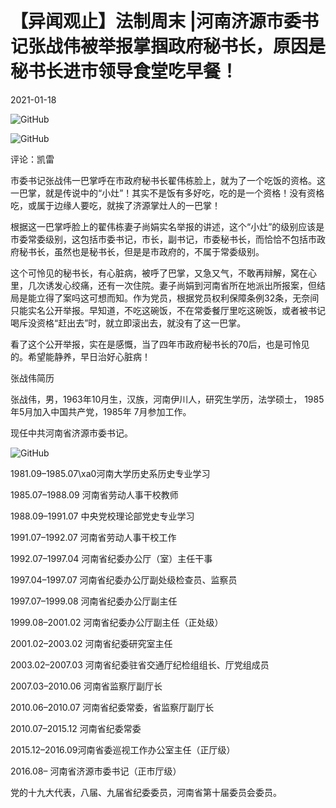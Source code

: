 # 【异闻观止】法制周末 |河南济源市委书记张战伟被举报掌掴政府秘书长，原因是秘书长进市领导食堂吃早餐！

2021-01-18

![GitHub](https://chinadigitaltimes.net/chinese/files/2021/01/post-661617-6004dbfaacf97.)

![GitHub](https://chinadigitaltimes.net/chinese/files/2021/01/post-661617-6004dbfca3c31.)

评论：凯雷

市委书记张战伟一巴掌呼在市政府秘书长翟伟栋脸上，就为了一个吃饭的资格。这一巴掌，就是传说中的“小灶”！其实不是饭有多好吃，吃的是一个资格！没有资格吃，或属于边缘人要吃，就挨了济源掌灶人的一巴掌！

根据这一巴掌呼脸上的翟伟栋妻子尚娟实名举报的讲述，这个“小灶”的级别应该是市委常委级别，这包括市委书记，市长，副书记，市委秘书长，而恰恰不包括市政府秘书长，虽然也是秘书长，但是是市政府的，不属于常委级别。

这个可怜见的秘书长，有心脏病，被呼了巴掌，又急又气，不敢再辩解，窝在心里，几次诱发心绞痛，还有一次住院。妻子尚娟到河南省所在地派出所报案，但结局是能立得了案吗这可想而知。作为党员，根据党员权利保障条例32条，无奈间只能实名公开举报。早知道，不吃这碗饭，不在常委餐厅里吃这碗饭，或者被书记喝斥没资格“赶出去”时，就立即滚出去，就没有了这一巴掌。

看了这个公开举报，实在是感慨，当了四年市政府秘书长的70后，也是可怜见的。希望能静养，早日治好心脏病！

张战伟简历

张战伟，男，1963年10月生，汉族，河南伊川人，研究生学历，法学硕士， 1985年5月加入中国共产党，1985年 7月参加工作。

现任中共河南省济源市委书记。

![GitHub](https://chinadigitaltimes.net/chinese/files/2021/01/post-661617-6004dbfe79218.)

1981.09&#8211;1985.07\xa0河南大学历史系历史专业学习

1985.07&#8211;1988.09 河南省劳动人事干校教师

1988.09&#8211;1991.07 中央党校理论部党史专业学习

1991.07&#8211;1992.07 河南省劳动人事干校工作

1992.07&#8211;1997.04 河南省纪委办公厅（室）主任干事

1997.04&#8211;1997.07 河南省纪委办公厅副处级检查员、监察员

1997.07&#8211;1999.08 河南省纪委办公厅副主任

1999.08&#8211;2001.02 河南省纪委办公厅副主任（正处级）

2001.02&#8211;2003.02 河南省纪委研究室主任

2003.02&#8211;2007.03 河南省纪委驻省交通厅纪检组组长、厅党组成员

2007.03&#8211;2010.06 河南省监察厅副厅长

2010.06&#8211;2010.07 河南省纪委常委，省监察厅副厅长

2010.07&#8211;2015.12 河南省纪委常委

2015.12&#8211;2016.09河南省委巡视工作办公室主任（正厅级）

2016.08&#8211; 河南省济源市委书记（正市厅级）

党的十九大代表，八届、九届省纪委委员，河南省第十届委员会委员。

